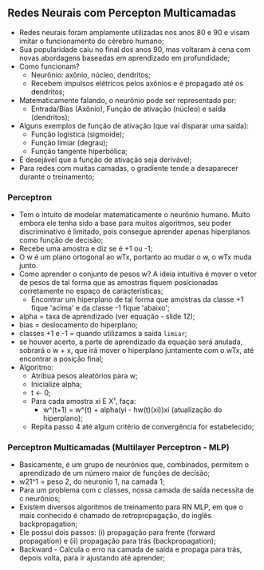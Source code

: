 ## Redes Neurais com Percepton Multicamadas

- Redes neurais foram amplamente utilizadas nos anos 80 e 90 e visam imitar o funcionamento do cérebro humano;
- Sua popularidade caiu no final dos anos 90, mas voltaram à cena com novas abordagens baseadas em aprendizado em profundidade;
- Como funcionam?
    - Neurônio: axônio, núcleo, dendritos;
    - Recebem impulsos elétricos pelos axônios e é propagado até os dendritos;
- Matematicamente falando, o neurônio pode ser representado por:
    - Entrada/Bias (Axônio), Função de ativação (núcleo) e saída (dendritos);
- Alguns exemplos de função de ativação (que vai disparar uma saída):
    - Função logística (sigmoide);
    - Função limiar (degrau);
    - Função tangente hiperbólica;
- É desejável que a função de ativação seja derivável;
- Para redes com muitas camadas, o gradiente tende a desaparecer durante o treinamento;

### Perceptron
- Tem o intuito de modelar matematicamente o neurônio humano. Muito embora ele tenha sido a base para muitos algoritmos, seu poder discriminativo é limitado, pois consegue aprender apenas hiperplanos como função de decisão;
- Recebe uma amostra e diz se é +1 ou -1;
- O w é um plano ortogonal ao wTx, portanto ao mudar o w, o wTx muda junto.
- Como aprender o conjunto de pesos w? A ideia intuitiva é mover o vetor de pesos de tal forma que as amostras fiquem posicionadas corretamente no espaço de características;
    - Encontrar um hiperplano de tal forma que amostras da classe +1 fique 'acima' e da classe -1 fique 'abaixo';
- alpha = taxa de aprendizado (ver equação - slide 12);
- bias = deslocamento do hiperplano;
- classes +1 e -1 = quando utilizamos a saída `limiar`;
- se houver acerto, a parte de aprendizado da equação será anulada, sobrará o w + x, que irá mover o hiperplano juntamente com o wTx, até encontrar a posição final;
- Algoritmo:
    - Atribua pesos aleatórios para w;
    - Inicialize alpha;
    - t <- 0;
    - Para cada amostra xi E X¹, faça:
        - w^(t+1) = w^(t) + alpha(yi - hw(t)(xi))xi (atualização do hiperplano);
    - Repita passo 4 até algum critério de convergência for estabelecido;

### Perceptron Multicamadas (Multilayer Perceptron - MLP)
- Basicamente, é um grupo de neurônios que, combinados, permitem o aprendizado de um número maior de funções de decisão;
- w21^1 = peso 2, do neuronio 1, na camada 1;
- Para um problema com c classes, nossa camada de saída necessita de c neurônios;
- Existem diversos algoritmos de treinamento para RN MLP, em que o mais conhecido é chamado de retropropagação, do inglês backpropagation;
- Ele possui dois passos: (i) propagação para frente (forward propagation) e (ii) propagação para trás (backpropagation);
- Backward - Calcula o erro na camada de saída e propaga para trás, depois volta, para ir ajustando até aprender;
